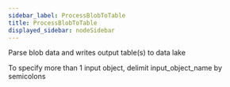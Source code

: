 ```yaml
---
sidebar_label: ProcessBlobToTable
title: ProcessBlobToTable
displayed_sidebar: nodeSidebar
---
```


Parse blob data and writes output table(s) to data lake

To specify more than 1 input object, delimit input_object_name by semicolons

